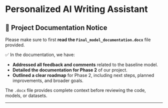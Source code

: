 # Personalized AI Writing Assistant

## 📄 Project Documentation Notice

Please make sure to first **read the `Final_model_documentation.docx`** file provided.

✅ In the documentation, we have:
- **Addressed all feedback and comments** related to the baseline model.
- **Detailed the documentation for Phase 2** of our project.
- **Outlined a clear roadmap** for Phase 2, including next steps, planned improvements, and broader goals.

The `.docx` file provides complete context before reviewing the code, models, or datasets.

---

